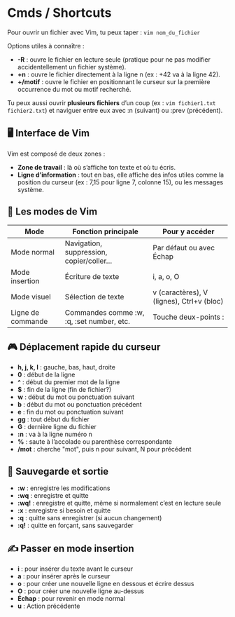 # Cmds / Shortcuts

Pour ouvrir un fichier avec Vim, tu peux taper : `vim nom_du_fichier`

Options utiles à connaître :

- **-R** : ouvre le fichier en lecture seule (pratique pour ne pas modifier accidentellement un fichier système).
- **+n** : ouvre le fichier directement à la ligne n (ex : +42 va à la ligne 42).
- **+/motif** : ouvre le fichier en positionnant le curseur sur la première occurrence du mot ou motif recherché.

Tu peux aussi ouvrir **plusieurs fichiers** d’un coup (ex : `vim fichier1.txt fichier2.txt`) et naviguer entre eux avec :n (suivant) ou :prev (précédent).

## **🖥️ Interface de Vim**

Vim est composé de deux zones :

- **Zone de travail** : là où s’affiche ton texte et où tu écris.
- **Ligne d’information** : tout en bas, elle affiche des infos utiles comme la position du curseur (ex : 7,15 pour ligne 7, colonne 15), ou les messages système.

## **🔀 Les modes de Vim**

| **Mode** | **Fonction principale** | **Pour y accéder** |
|----|----|----|
| Mode normal | Navigation, suppression, copier/coller… | Par défaut ou avec Échap |
| Mode insertion | Écriture de texte | i, a, o, O |
| Mode visuel | Sélection de texte | v (caractères), V (lignes), Ctrl+v (bloc) |
| Ligne de commande | Commandes comme :w, :q, :set number, etc. | Touche deux-points : |

## **🎮 Déplacement rapide du curseur**

- **h, j, k, l** : gauche, bas, haut, droite
- **0** : début de la ligne
- **^** : début du premier mot de la ligne
- **$** : fin de la ligne (fin de fichier?)
- **w** : début du mot ou ponctuation suivant
- **b** : début du mot ou ponctuation précédent
- **e** : fin du mot ou ponctuation suivant
- **gg** : tout début du fichier
- **G** : dernière ligne du fichier
- **:n** : va à la ligne numéro n
- **%** : saute à l’accolade ou parenthèse correspondante
- **/mot** : cherche "mot", puis n pour suivant, N pour précédent

## **💾 Sauvegarde et sortie**

- **:w** : enregistre les modifications
- **:wq** : enregistre et quitte
- **:wq!** : enregistre et quitte, même si normalement c’est en lecture seule
- **:x** : enregistre si besoin et quitte
- **:q** : quitte sans enregistrer (si aucun changement)
- **:q!** : quitte en forçant, sans sauvegarder

## **✍️ Passer en mode insertion**

- **i** : pour insérer du texte avant le curseur
- **a** : pour insérer après le curseur
- **o** : pour créer une nouvelle ligne en dessous et écrire dessus
- **O** : pour créer une nouvelle ligne au-dessus
- **Échap** : pour revenir en mode normal
- **u** : Action précédente



